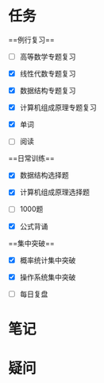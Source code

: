 ```toc
```
# 任务
==例行复习==
- [ ]   高等数学专题复习
		
- [x]   线性代数专题复习
    
- [x]   数据结构专题复习

- [x]   计算机组成原理专题复习

- [x]   单词
    
- [ ]   阅读

==日常训练==

- [x] 数据结构选择题

- [x] 计算机组成原理选择题
    
- [ ]   1000题
    
- [x]   公式背诵


==集中突破==    
- [x]  概率统计集中突破
    
- [x]  操作系统集中突破

- [ ] 每日复盘

# 笔记



# 疑问



